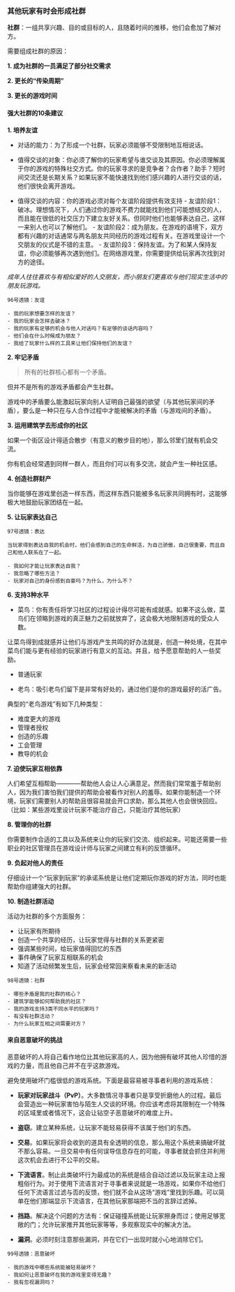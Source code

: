 ### 其他玩家有时会形成社群

**社群**：一组共享兴趣、目的或目标的人，且随着时间的推移，他们会愈加了解对方。

需要组成社群的原因：

**1. 成为社群的一员满足了部分社交需求**

**2. 更长的“传染周期”**

**3. 更长的游戏时间**

#### 强大社群的10条建议

**1. 培养友谊**

- 对话的能力：为了形成一个社群，玩家必须能够不受限制地互相说话。
    
- 值得交谈的对象：你必须了解你的玩家希望与谁交谈及其原因。你必须理解属于你的游戏的特殊社交方式。你的玩家寻求的是竞争者？合作者？助手？短时间交流还是长期关系？如果玩家不能快速找到他们感兴趣的人进行交谈的话，他们很快会离开游戏。
    
- 值得交谈的内容：你的游戏必须对每个友谊阶段提供有效支持
        - 友谊阶段1：破冰。理想情况下，人们通过你的游戏不费力就能找到他们可能想结交的人，而且能在很低的社交压力下建立友好关系。但同时他们也能够表达自己，这样一来别人也可以了解他们。
        - 友谊阶段2：成为朋友。在游戏的语境下，双方都有兴趣的对话通常与两名朋友共同经历的游戏过程有关。在游戏里设计一个交朋友的仪式是不错的主意。
        - 友谊阶段3：保持友谊。为了和某人保持友谊，你必须能够再次遇到他们。在网络游戏里，你需要提供给玩家再次找到对方的途径。

*成年人往往喜欢与有相似爱好的人交朋友，而小朋友们更喜欢与他们现实生活中的朋友玩游戏。*
        
~~~~
96号透镜：友谊

- 我的玩家想要怎样的友谊？
- 我的玩家会怎样去破冰？
- 我的玩家有足够的机会与他人对话吗？有足够的谈话内容吗？
- 他们会在什么时候成为朋友？
- 我给了玩家什么样的工具来让他们保持他们的友谊？
~~~~

**2. 牢记矛盾**

> 所有的社群核心都有一个矛盾。

但并不是所有的游戏矛盾都会产生社群。

游戏中的矛盾要么能激起玩家向别人证明自己最强的欲望（与其他玩家间的矛盾），要么是一种只在与人合作过程中才能被解决的矛盾（与游戏间的矛盾）。

**3. 运用建筑学去形成你的社区**

如果一个街区设计得适合散步（有意义的散步目的地），那么邻里们就有机会交流。

你有机会经常遇到同样一群人，而且你们可以有多交流，就会产生一种社区感。

**4. 创造社群财产**

当你能够在游戏里创造一样东西，而这样东西只能被多名玩家共同拥有时，这能够极大地鼓励玩家团结在一起。

**5. 让玩家表达自己**

~~~~
97号透镜：表达

当玩家得到表达自我的机会时，他们会感到自己的生命鲜活，为自己骄傲，自己很重要，而且自己和他人联系在了一起。

- 我如何才能让玩家表达自我？
- 我忽略了哪些方法？
- 玩家对自己的身份感到自豪吗？为什么，为什么不？
~~~~

**6. 支持3种水平**

- 菜鸟：你有责任将学习社区的过程设计得尽可能有成就感。如果不这么做，菜鸟们在领略到游戏的真正魅力之前就放弃了，这会极大地限制游戏的受众人数。

让菜鸟得到成就感并让他们与游戏产生共鸣的好办法就是，创造一种处境，在其中菜鸟们能与更有经验的玩家进行有意义的互动。并且，给予愿意帮助的人一些奖励。

- 普通玩家

- 老鸟：吸引老鸟们留下是非常有好处的，通过他们是你的游戏最好的活广告。

典型的“老鸟游戏”有如下几种类型：

- 难度更大的游戏
- 管理者授权
- 创造的乐趣
- 工会管理
- 教导的机会

**7. 迫使玩家互相依靠**

人们希望互相帮助————帮助他人会让人心满意足。然而我们常常羞于帮助别人，因为我们害怕我们提供的帮助会被看作对别人的羞辱。如果你能制造一个环境，玩家们需要别人的帮助且很容易就会开口求助，那么其他人也会很快回应。（比如：某些游戏里设计玩家不能治疗自己，只能治疗其他玩家）

**8. 管理你的社群**

你需要制作合适的工具以及系统来让你的玩家们交流、组织起来。可能还需要一些职业的社区管理员在游戏设计师与玩家之间建立有利的反馈循环。

**9. 负起对他人的责任**

仔细设计一个“玩家到玩家”的承诺系统是让他们定期玩你游戏的好方法，同时也能帮助你组建强大的社群。

**10. 制造社群活动**

活动为社群的多个方面服务：

- 让玩家有所期待
- 创造一个共享的经历，让玩家觉得与社群的关系更紧密
- 强调某些时间，给玩家值得回忆的东西
- 事件确保了玩家互相联系的机会
- 知道了活动频繁发生后，玩家会经常回来察看未来的新活动

~~~~
98号透镜：社群

- 哪些矛盾是我的社群的核心？
- 建筑学能够如何帮助我的社区？
- 我的游戏支持3类不同水平的玩家吗？
- 有没有社群活动？
- 为什么玩家互相之间需要对方？
~~~~

#### 来自恶意破坏的挑战

恶意破坏的人将自己看作地位比其他玩家高的人，因为他拥有破坏其他人珍惜的游戏的力量，而且他自己并不在乎这款游戏。

避免使用破坏门槛很低的游戏系统。下面是最容易被寻事者利用的游戏系统：

- **玩家对玩家战斗（PvP）**。大多数情况寻事者只是享受折磨他人的过程。最后会营造出一种玩家害怕与陌生人交谈的环境。你应该考虑将其限制在一个特殊的区域里或者情况下，这会让钻空子恶意破坏的难度上升。

- **盗窃**。建立某种系统，让玩家不能轻易获得不该属于他们的东西。

- **交易**。如果玩家将会收到的道具有全透明的信息，那么用这个系统来搞破坏就不那么容易。一旦交易中有任何误导信息存在的可能，寻事者就会抓住并利用这次机会去进行不公平的交易。

- **下流语言**。制止此类破坏行为最成功的系统是结合自动过滤以及玩家主动上报粗俗行为。对于使用下流语言对于寻事者来说就是一场游戏，如果你不给他们任何下流语言过滤与否的反馈，他们就不会从这场“游戏”里找到乐趣。可以简单在他们那端显示下流语言，在其他玩家那端把不当的言辞过滤掉。

- **挡路**。解决这个问题的方法有：保证碰撞系统能让玩家擦身而过；使用足够宽敞的门；允许玩家推开其他玩家等等，多观察现实中的解决方法。

- **漏洞**。必须时刻注意那些漏洞，并在它们一出现时就小心地消除它们。

~~~~
99号透镜：恶意破坏

- 我的游戏中哪些系统能被轻易破坏？
- 我如何让恶意破坏在我的游戏里变得无趣？
- 我有忽视漏洞吗？
~~~~



